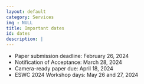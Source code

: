 ```yaml
---
layout: default
category: Services
img : NULL
title: Important dates
id: dates
description: |
---
```

- Paper submission deadline: February 26, 2024
- Notification of Acceptance: March 28, 2024
- Camera-ready paper due: April 18, 2024
- ESWC 2024 Workshop days: May 26 and 27, 2024